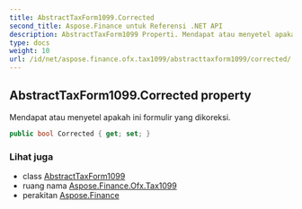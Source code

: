 ```yaml
---
title: AbstractTaxForm1099.Corrected
second_title: Aspose.Finance untuk Referensi .NET API
description: AbstractTaxForm1099 Properti. Mendapat atau menyetel apakah ini formulir yang dikoreksi.
type: docs
weight: 10
url: /id/net/aspose.finance.ofx.tax1099/abstracttaxform1099/corrected/
---
```

## AbstractTaxForm1099.Corrected property

Mendapat atau menyetel apakah ini formulir yang dikoreksi.

```csharp
public bool Corrected { get; set; }
```

### Lihat juga

* class [AbstractTaxForm1099](../)
* ruang nama [Aspose.Finance.Ofx.Tax1099](../../abstracttaxform1099/)
* perakitan [Aspose.Finance](../../../)


